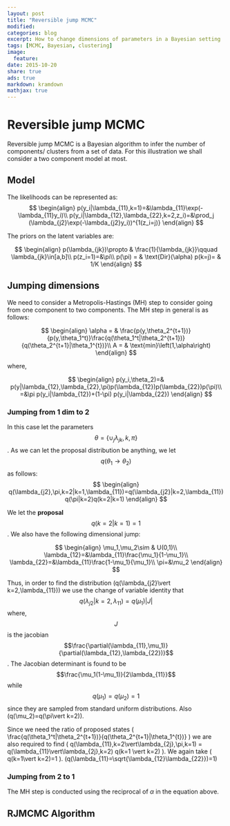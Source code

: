 ```yaml
---
layout: post
title: "Reversible jump MCMC"
modified:
categories: blog
excerpt: How to change dimensions of parameters in a Bayesian setting
tags: [MCMC, Bayesian, clustering]
image:
  feature:
date: 2015-10-20
share: true
ads: true
markdown: kramdown
mathjax: true
---
```


# Reversible jump MCMC

Reversible jump MCMC is a Bayesian algorithm to infer the number of components/ clusters from a set of data. For this illustration we shall consider a two component model at most.

## Model
The likelihoods can be represented as:
$$
\begin{align}
p(y_i|\lambda_{11},k=1)=&\lambda_{11}\exp(-\lambda_{11}y_i)\\
p(y_i|\lambda_{12},\lambda_{22},k=2,z_i)=&\prod_j (\lambda_{j2}\exp(-\lambda_{j2}y_i))^{1(z_i=j)}
\end{align}
$$

The priors on the latent variables are:

$$
\begin{align}
p(\lambda_{jk})\propto & \frac{1}{\lambda_{jk}}\qquad \lambda_{jk}\in[a,b]\\
p(z_i=1)=&\pi\\
p(\pi) = & \text{Dir}(\alpha)
p(k=j)= & 1/K
\end{align}
$$

## Jumping dimensions
We need to consider a Metropolis-Hastings (MH) step to consider going from one component to two components. The MH step in general is as follows:

$$
\begin{align}
\alpha = & \frac{p(y,\theta_2^{t+1})}{p(y,\theta_1^t)}\frac{q(\theta_1^t|\theta_2^{t+1})}{q(\theta_2^{t+1}|\theta_1^{t})}\\
A = & \text{min}\left(1,\alpha\right)
\end{align}
$$

where,

$$
\begin{align}
p(y_i,\theta_2)=& p(y|\lambda_{12},\lambda_{22},\pi)p(\lambda_{12})p(\lambda_{22})p(\pi)\\
=&\pi p(y_i|\lambda_{12})+(1-\pi) p(y_i|\lambda_{22})
\end{align}
$$

### Jumping from 1 dim to 2
In this case let the parameters $$\theta=\{\cup_j\lambda_{jk},k,\pi\}$$ . As we can let the proposal distribution be anything, we let $$q(\theta_1\to\theta_2)$$ as follows:
$$
\begin{align}
q(\lambda_{j2},\pi,k=2|k=1,\lambda_{11})=q(\lambda_{j2}|k=2,\lambda_{11})q(\pi|k=2)q(k=2|k=1)
\end{align}
$$

We let the **proposal** $$q(k=2\vert k=1)=1$$. We also have the following dimensional jump:

$$
\begin{align}
\mu_1,\mu_2\sim & U(0,1)\\
\lambda_{12}=&\lambda_{11}\frac{\mu_1}{1-\mu_1}\\
\lambda_{22}=&\lambda_{11}\frac{1-\mu_1}{\mu_1}\\
\pi=&\mu_2
\end{align} 
$$

Thus, in order to find the distribution \(q(\lambda_{j2}\vert k=2,\lambda_{11})\) we use the change of variable identity that $$q(\lambda_{j2}\vert k=2,\lambda_{11})=q(\mu_1)\vert J\vert$$ where, $$J$$ is the jacobian $$\frac{\partial(\lambda_{11},\mu_1)}{\partial(\lambda_{12},\lambda_{22})}$$. The Jacobian determinant is found to be $$\frac{\mu_1(1-\mu_1)}{2\lambda_{11}}$$ while $$q(\mu_1)=q(\mu_2)=1$$ since they are sampled from standard uniform distributions. Also \(q(\mu_2)=q(\pi\vert k=2)\).

Since we need the ratio of proposed states \( \frac{q(\theta_1^t|\theta_2^{t+1})}{q(\theta_2^{t+1}|\theta_1^{t})} \) we are also required to find \( q(\lambda_{11},k=2\vert\lambda_{2j},\pi,k=1) = q(\lambda_{11}\vert\lambda_{2j},k=2) q(k=1 \vert k=2) \). We again take \( q(k=1\vert k=2)=1 \). \(q(\lambda_{11}=\sqrt{\lambda_{12}\lambda_{22}})=1\)
 
### Jumping from 2 to 1
The MH step is conducted using the reciprocal of $\alpha$ in the equation above.

## RJMCMC Algorithm


